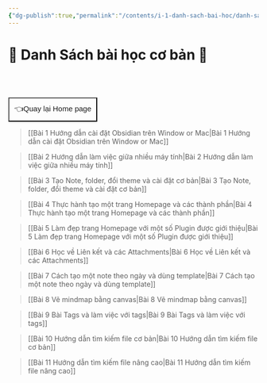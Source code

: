 ```yaml
---
{"dg-publish":true,"permalink":"/contents/i-1-danh-sach-bai-hoc/danh-sach-bai-hoc-obsidian-co-ban/","noteIcon":"1"}
---
```


# 🌟 Danh Sách bài học cơ bản 🌟 

<div style="display: flex; justify-content: left; cursor: pointer;"> <a href="obsidian://open?vault=Kh%C3%B3a%20h%E1%BB%8Dc%20Obsidian_2023&file=CONTENTS%2FHOME%20PAGE" target="_blank"> <button style=" font-size: 15px; padding: 10px; height: fit-content; margin-top: 50px; background: var(--text-accent); font-weight: 200; color: var(--text-on-accent); "> 👈Quay lại Home page </button> </a> </div>


> [[Bài 1 Hướng dẫn cài đặt Obsidian trên Window or Mac\|Bài 1 Hướng dẫn cài đặt Obsidian trên Window or Mac]]

> [[Bài 2  Hướng dẫn làm việc giữa nhiều máy tính\|Bài 2  Hướng dẫn làm việc giữa nhiều máy tính]]

> [[Bài 3 Tạo Note, folder, đổi theme và cài đặt cơ bản\|Bài 3 Tạo Note, folder, đổi theme và cài đặt cơ bản]]

> [[Bài 4 Thực hành tạo một trang Homepage và các thành phần\|Bài 4 Thực hành tạo một trang Homepage và các thành phần]]

> [[Bài 5 Làm đẹp trang Homepage với một số Plugin được giới thiệu\|Bài 5 Làm đẹp trang Homepage với một số Plugin được giới thiệu]]

> [[Bài 6 Học về Liên kết và các Attachments\|Bài 6 Học về Liên kết và các Attachments]]

> [[Bài 7 Cách tạo một note theo ngày và dùng template\|Bài 7 Cách tạo một note theo ngày và dùng template]]

> [[Bài 8 Vẽ mindmap bằng canvas\|Bài 8 Vẽ mindmap bằng canvas]]

> [[Bài 9 Bài Tags và làm việc với tags\|Bài 9 Bài Tags và làm việc với tags]]

> [[Bài 10 Hướng dẫn tìm kiếm file cơ bản\|Bài 10 Hướng dẫn tìm kiếm file cơ bản]]

> [[Bài 11 Hướng dẫn tìm kiếm file nâng cao\|Bài 11 Hướng dẫn tìm kiếm file nâng cao]]

